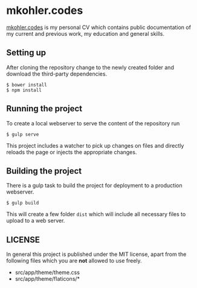mkohler.codes
===

[mkohler.codes](https://mkohler.codes) is my personal CV which contains public documentation of my current and previous work, my education and general skills.

Setting up
-----

After cloning the repository change to the newly created folder and download the third-party dependencies.

```
$ bower install
$ npm install
```

Running the project
------

To create a local webserver to serve the content of the repository run

```
$ gulp serve
```

This project includes a watcher to pick up changes on files and directly reloads the page or injects the appropriate changes.

Building the project
-----

There is a gulp task to build the project for deployment to a production webserver.

```
$ gulp build
```

This will create a few folder ```dist``` which will include all necessary files to upload to a web server.

LICENSE
-----

In general this project is published under the MIT license, apart from the following files which you are **not** allowed to use freely.

* src/app/theme/theme.css
* src/app/theme/flaticons/*
